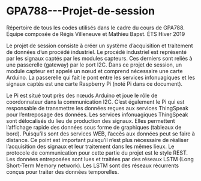 # GPA788---Projet-de-session
Répertoire de tous les codes utilisés dans le cadre du cours de GPA788.
Équipe composée de Régis Villeneuve et Mathieu Bapst.
ÉTS Hiver 2019

Le projet de session consiste à créer un système d’acquisition et traitement de données d’un procédé industriel. Le procédé industriel est représenté par les signaux captés par les modules capteurs. Ces derniers sont reliés à une passerelle (gateway) par le port I2C. Dans ce projet de session, un module capteur est appelé un nœud et comprend nécessaire une carte Arduino. La passerelle qui fait le pont entre les services infonuagiques et les signaux captés est une carte Raspberry Pi (noté Pi dans ce document).

Le Pi est situé tout près des nœuds Arduino et joue le rôle de coordonnateur dans la communication I2C. C’est également le Pi qui  est responsable de transmettre les données reçues aux services ThingSpeak pour l’entreposage des données.
Les services infonuagiques ThingSpeak sont délocalisés du lieu de production des signaux. Elles permettent l’affichage rapide des données sous forme de graphiques (tableaux de bord). Puisqu’ils sont des services WEB, l’accès aux données peut se faire à distance. Ce point est important puisqu’il n’est plus nécessaire de réaliser l’acquisition des signaux et leur traitement dans les mêmes lieux. Le protocole de communication pour cette partie du projet est le style REST. Les données entreposées sont lues et traitées par des réseaux LSTM (Long Short-Term Memory network). Les LSTM sont des réseaux récurrents conçus pour traiter des données temporelles. 
